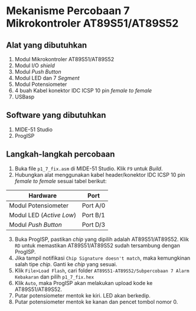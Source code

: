 # Mekanisme Percobaan 7 Mikrokontroler AT89S51/AT89S52
## Alat yang dibutuhkan
1. Modul Mikrokontroler AT89S51/AT89S52
2. Modul I/O _shield_
3. Modul _Push Button_
4. Modul LED dan 7 _Segment_
5. Modul Potensiometer
5. 4 buah Kabel konektor IDC ICSP 10 pin _female to female_
6. USBasp

## Software yang dibutuhkan
1. MIDE-51 Studio
2. ProgISP

## Langkah-langkah percobaan
1. Buka file ```p1_7_fix.asm``` di MIDE-51 Studio. Klik ```F9``` untuk _Build_.
2. Hubungkan alat menggunakan kabel header/konektor IDC ICSP 10 pin _female to female_ sesuai tabel berikut:

|Hardware|Port|
|---|---|
|Modul Potensiometer|Port A/0|
|Modul LED (_Active Low_)|Port B/1|
|Modul _Push Button_|Port D/3|

3. Buka ProgISP, pastikan _chip_ yang dipilih adalah AT89S51/AT89S52. Klik ```RD``` untuk memastikan AT89S51/AT89S52 sudah tersambung dengan ProgISP.
4. Jika tampil notifikasi ```Chip Signature doesn't match```, maka kemungkinan salah tipe _chip_. Ganti ke _chip_ yang sesuai.
5. Klik ```File>Load Flash```, cari folder ```AT89S51-AT89S52/Subpercobaan 7 Alarm Kebakaran``` dan pilih ```p1_7_fix.hex```
6. Klik ```Auto```, maka ProgISP akan melakukan upload kode ke AT89S51/AT89S52.
7. Putar potensiometer mentok ke kiri. LED akan berkedip. 
8. Putar potensiometer mentok ke kanan dan pencet tombol nomor 0.
